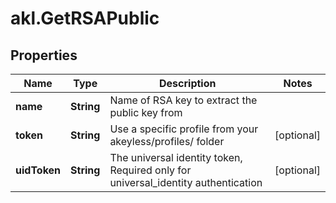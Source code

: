 # akl.GetRSAPublic

## Properties

Name | Type | Description | Notes
------------ | ------------- | ------------- | -------------
**name** | **String** | Name of RSA key to extract the public key from | 
**token** | **String** | Use a specific profile from your akeyless/profiles/ folder | [optional] 
**uidToken** | **String** | The universal identity token, Required only for universal_identity authentication | [optional] 


